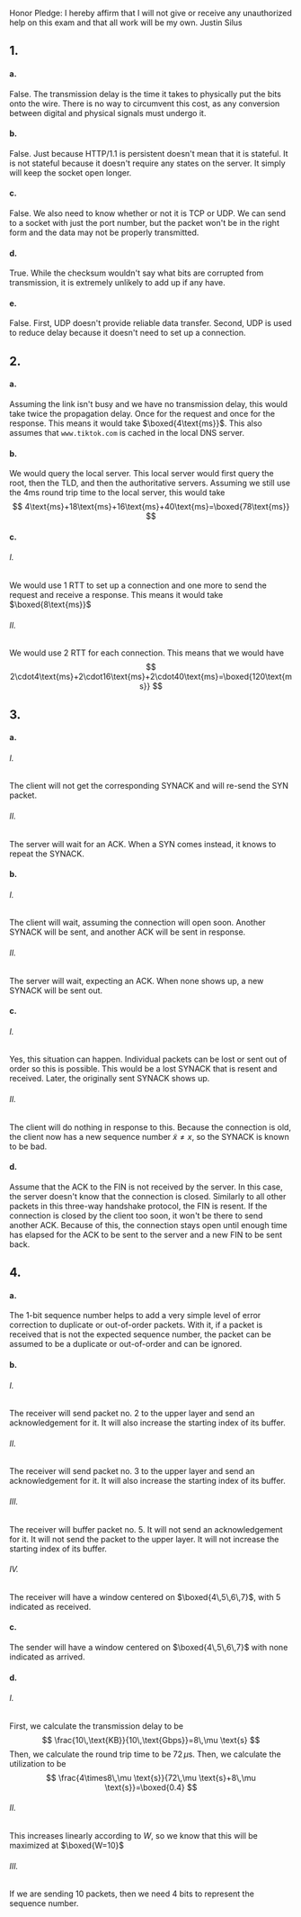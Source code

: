 Honor Pledge: I hereby affirm that I will not give or receive any unauthorized help on
this exam and that all work will be my own. Justin Silus

## 1.
#### a.
False. The transmission delay is the time it takes to physically put the bits onto the wire. There is no way to circumvent this cost, as any conversion between digital and physical signals must undergo it.
#### b.
False. Just because HTTP/1.1 is persistent doesn't mean that it is stateful. It is not stateful because it doesn't require any states on the server. It simply will keep the socket open longer.
#### c.
False. We also need to know whether or not it is TCP or UDP. We can send to a socket with just the port number, but the packet won't be in the right form and the data may not be properly transmitted.
#### d.
True. While the checksum wouldn't say what bits are corrupted from transmission, it is extremely unlikely to add up if any have.
#### e.
False. First, UDP doesn't provide reliable data transfer. Second, UDP is used to reduce delay because it doesn't need to set up a connection.
## 2.
#### a.
Assuming the link isn't busy and we have no transmission delay, this would take twice the propagation delay. Once for the request and once for the response. This means it would take $\boxed{4\text{ms}}$. This also assumes that `www.tiktok.com` is cached in the local DNS server.
#### b.
We would query the local server. This local server would first query the root, then the TLD, and then the authoritative servers. Assuming we still use the $4\text{ms}$ round trip time to the local server, this would take
$$
4\text{ms}+18\text{ms}+16\text{ms}+40\text{ms}=\boxed{78\text{ms}}
$$
#### c.
###### I.
We would use 1 RTT to set up a connection and one more to send the request and receive a response. This means it would take $\boxed{8\text{ms}}$
###### II.
We would use 2 RTT for each connection. This means that we would have
$$
2\cdot4\text{ms}+2\cdot16\text{ms}+2\cdot40\text{ms}=\boxed{120\text{ms}}
$$
## 3.
#### a.
###### I.
The client will not get the corresponding SYNACK and will re-send the SYN packet.
###### II.
The server will wait for an ACK. When a SYN comes instead, it knows to repeat the SYNACK.
#### b.
###### I.
The client will wait, assuming the connection will open soon. Another SYNACK will be sent, and another ACK will be sent in response.
###### II.
The server will wait, expecting an ACK. When none shows up, a new SYNACK will be sent out.
#### c.
###### I.
Yes, this situation can happen. Individual packets can be lost or sent out of order so this is possible. This would be a lost SYNACK that is resent and received. Later, the originally sent SYNACK shows up.
###### II.
The client will do nothing in response to this. Because the connection is old, the client now has a new sequence number $\tilde{x}\neq x$, so the SYNACK is known to be bad.
#### d.
Assume that the ACK to the FIN is not received by the server. In this case, the server doesn't know that the connection is closed. Similarly to all other packets in this three-way handshake protocol, the FIN is resent. If the connection is closed by the client too soon, it won't be there to send another ACK. Because of this, the connection stays open until enough time has elapsed for the ACK to be sent to the server and a new FIN to be sent back.
## 4.
#### a.
The 1-bit sequence number helps to add a very simple level of error correction to duplicate or out-of-order packets. With it, if a packet is received that is not the expected sequence number, the packet can be assumed to be a duplicate or out-of-order and can be ignored.
#### b.
###### I.
The receiver will send packet no. 2 to the upper layer and send an acknowledgement for it. It will also increase the starting index of its buffer.
###### II.
The receiver will send packet no. 3 to the upper layer and send an acknowledgement for it. It will also increase the starting index of its buffer.
###### III.
The receiver will buffer packet no. 5. It will not send an acknowledgement for it. It will not send the packet to the upper layer. It will not increase the starting index of its buffer.
###### IV.
The receiver will have a window centered on $\boxed{4\,5\,6\,7}$, with 5 indicated as received.
#### c.
The sender will have a window centered on $\boxed{4\,5\,6\,7}$ with none indicated as arrived.
#### d.
###### I.
First, we calculate the transmission delay to be
$$
\frac{10\,\text{KB}}{10\,\text{Gbps}}=8\,\mu \text{s}
$$
Then, we calculate the round trip time to be $72\,\mu \text{s}$. Then, we calculate the utilization to be
$$
\frac{4\times8\,\mu \text{s}}{72\,\mu \text{s}+8\,\mu \text{s}}=\boxed{0.4}
$$
###### II.
This increases linearly according to $W$, so we know that this will be maximized at $\boxed{W=10}$
###### III.
If we are sending 10 packets, then we need 4 bits to represent the sequence number.